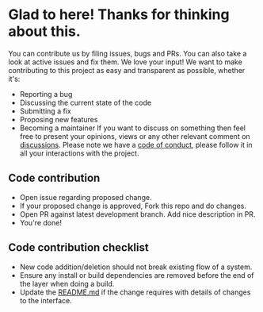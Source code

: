 # Glad to here! Thanks for thinking about this.

You can contribute us by filing issues, bugs and PRs. You can also take a look at active issues and fix them. We love your input! We want to make contributing to this project as easy and transparent as possible, whether it's:

* Reporting a bug
* Discussing the current state of the code
* Submitting a fix
* Proposing new features
* Becoming a maintainer
If you want to discuss on something then feel free to present your opinions, views or any other relevant comment on [discussions](https://github.com/thegautamkumarjaiswal/Academics_programming/discussions). Please note we have a [code of conduct](https://github.com/thegautamkumarjaiswal/Academics_programming/blob/main/CODE_OF_CONDUCT.md), please follow it in all your interactions with the project.


## Code contribution

* Open issue regarding proposed change.
* If your proposed change is approved, Fork this repo and do changes.
* Open PR against latest development branch. Add nice description in PR.
* You're done!


## Code contribution checklist

* New code addition/deletion should not break existing flow of a system.
* Ensure any install or build dependencies are removed before the end of the layer when doing a build.
* Update the [README.md](https://github.com/thegautamkumarjaiswal/Academics_programming/blob/main/README.md) if the change requires with details of changes to the interface.
